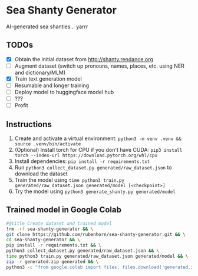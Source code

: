 # Sea Shanty Generator
AI-generated sea shanties... yarrr

## TODOs
- [x] Obtain the initial dataset from http://shanty.rendance.org
- [ ] Augment dataset (switch up pronouns, names, places, etc. using NER and dictionary/MLM)
- [x] Train text generation model
- [ ] Resumable and longer training
- [ ] Deploy model to huggingface model hub
- [ ] ???   
- [ ] Profit

## Instructions
1. Create and activate a virtual environment: `python3 -m venv .venv && source .venv/bin/activate`
2. (Optional) Install torch for CPU if you don't have CUDA: `pip3 install torch --index-url https://download.pytorch.org/whl/cpu`
3. Install dependencies: `pip install -r requirements.txt`
4. Run `python3 collect_dataset.py generated/raw_dataset.json` to download the dataset
5. Train the model using `time python3 train.py generated/raw_dataset.json generated/model [<checkpoint>]`
6. Try the model using `python3 generate_shanty.py generated/model`

## Trained model in Google Colab
```bash
#@title Create dataset and trained model
!rm -rf sea-shanty-generator && \
git clone https://github.com/rubenhorn/sea-shanty-generator.git && \
cd sea-shanty-generator && \
pip install -r requirements.txt && \
python3 collect_dataset.py generated/raw_dataset.json && \
time python3 train.py generated/raw_dataset.json generated/model && \
zip -r generated.zip generated && \
python3 -c "from google.colab import files; files.download('generated.zip')"
```
